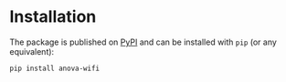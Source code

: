 # Installation

The package is published on [PyPI](https://pypi.org/project/anova-wifi/) and can be installed with `pip` (or any equivalent):

```bash
pip install anova-wifi
```
